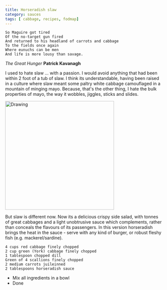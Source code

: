 ```yaml
---
title: Horseradish slaw 
category: sauces
tags: [ cabbage, recipes, fodmap]
---
```


	So Maguire got tired
	Of the no-target gun fired
	And returned to his headland of carrots and cabbage
	To the fields once again
	Where eunuchs can be men
	And life is more lousy than savage.
	
*The Great Hunger* **Patrick Kavanagh**

I used to hate slaw ... with a passion. I would avoid anything that had been within 2 foot of a tub of slaw. I think its understandable, having been raised in a culture where slaw meant some paltry white cabbage camouflaged in a mountain of minging mayo. Because, that's the other thing, I hate the bulk properties of mayo, the way it wobbles, jiggles, sticks and slides. 



<img src="http://fodblog.github.io/assets/pictures/slaw.jpg" alt="Drawing" style="width: 350px;"/>

But slaw is different now. Now its a delicious crispy side salad, with tonnes of great cabbages and a light unobtrusive sauce which complements, rather than conceals the flavours of its passengers. In this version horseradish brings the heat in the sauce - serve with any kind of burger, or robust fleshy fish (e.g. mackerel/sardine).

	4 cups red cabbage finely chopped
	2 cup green (York) cabbage finely chopped
	1 tablespoon chopped dill
	Green of 4 scallions finely chopped
	2 medium carrots juileinned
	2 tablespoons horseradish sauce
	
* Mix all ingredients in a bowl
* Done
	
